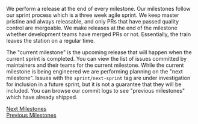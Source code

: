 We perform a release at the end of every milestone. Our milestones follow our sprint process which is a three week agile sprint. We keep master pristine and always releasable, and only PRs that have passed quality control are mergeable. We make releases at the end of the milestone whether development teams have merged PRs or not. Essentially, the train leaves the station on a regular time.

The "current milestone" is the upcoming release that will happen when the current sprint is completed. You can view the list of issues committed by maintainers and their teams for the current milestone. While the current milestone is being engineered we are performing planning on the "next milestone". Issues with the `sprint/next-sprint` tag are under investigation for inclusion in a future sprint, but it is not a guarantee that they will be included. You can browse our commit logs to see "previous milestones" which have already shipped.

[Next Milestones](https://github.com/eclipse/che/milestones?state=open)  
[Previous Milestones](https://github.com/eclipse/che/milestones?state=closed)  
